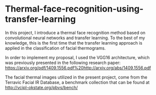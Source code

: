 # Thermal-face-recognition-using-transfer-learning
In this project, I introduce a thermal face recognition method based on convolutional neural networks and transfer learning. To the best of my knowledge, this is the first time that the transfer learning approach is applied in the classification of facial thermograms.

In order to implement my proposal, I used the VGG16 architecture, which was previously presented in the following research paper: 
https://arxiv.org/pdf/1409.1556.pdf%20http://arxiv.org/abs/1409.1556.pdf

The facial thermal images utilized in the present project, come from the Terravic Facial IR Database, a benchmark collection that can be found at http://vcipl-okstate.org/pbvs/bench/
